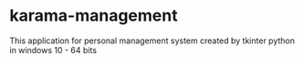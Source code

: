 # karama-management
This application for personal management system created by tkinter python in windows 10 - 64 bits

